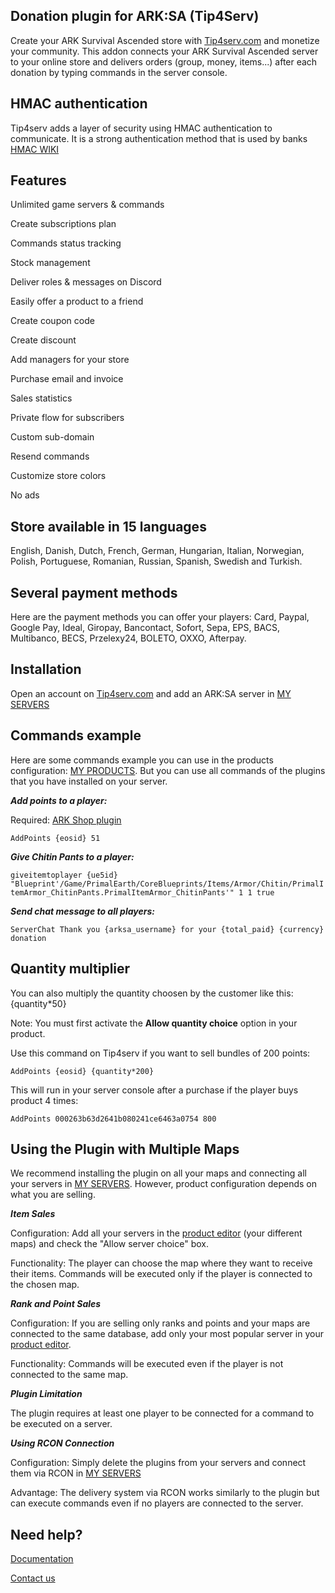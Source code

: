 ## Donation plugin for ARK:SA (Tip4Serv)

Create your ARK Survival Ascended store with [Tip4serv.com](https://tip4serv.com/?ads=github) and monetize your community.
This addon connects your ARK Survival Ascended server to your online store and delivers orders (group, money, items...) after each donation by typing commands in the server console.

## HMAC authentication

Tip4serv adds a layer of security using HMAC authentication to communicate. It is a strong authentication method that is used by banks [HMAC WIKI](https://en.wikipedia.org/wiki/HMAC)

## Features

Unlimited game servers & commands

Create subscriptions plan

Commands status tracking

Stock management

Deliver roles & messages on Discord

Easily offer a product to a friend

Create coupon code

Create discount

Add managers for your store

Purchase email and invoice

Sales statistics

Private flow for subscribers

Custom sub-domain

Resend commands

Customize store colors

No ads

## Store available in 15 languages

English, Danish, Dutch, French, German, Hungarian, Italian, Norwegian, Polish, Portuguese, Romanian, Russian, Spanish, Swedish and Turkish.

## Several payment methods

Here are the payment methods you can offer your players: Card, Paypal, Google Pay, Ideal, Giropay, Bancontact, Sofort, Sepa, EPS, BACS, Multibanco, BECS, Przelexy24, BOLETO, OXXO, Afterpay.

## Installation

Open an account on [Tip4serv.com](https://tip4serv.com/?ads=github) and add an ARK:SA server in [MY SERVERS](https://tip4serv.com/dashboard/my-servers)

## Commands example

Here are some commands example you can use in the products configuration: [MY PRODUCTS](https://tip4serv.com/dashboard/my-products).
But you can use all commands of the plugins that you have installed on your server.

***Add points to a player:***

Required: [ARK Shop plugin](https://gameservershub.com/forums/resources/ark-survival-ascended-arkshop-crossplay-supported.714/)

`AddPoints {eosid} 51`

***Give Chitin Pants to a player:***

`giveitemtoplayer {ue5id} "Blueprint'/Game/PrimalEarth/CoreBlueprints/Items/Armor/Chitin/PrimalItemArmor_ChitinPants.PrimalItemArmor_ChitinPants'" 1 1 true`

***Send chat message to all players:***

`ServerChat Thank you {arksa_username} for your {total_paid} {currency} donation`

## Quantity multiplier

You can also multiply the quantity choosen by the customer like this: {quantity*50}

Note: You must first activate the **Allow quantity choice** option in your product.

Use this command on Tip4serv if you want to sell bundles of 200 points:

`AddPoints {eosid} {quantity*200}`

This will run in your server console after a purchase if the player buys product 4 times:

`AddPoints 000263b63d2641b080241ce6463a0754 800`

## Using the Plugin with Multiple Maps

We recommend installing the plugin on all your maps and connecting all your servers in [MY SERVERS](https://tip4serv.com/dashboard/my-servers). However, product configuration depends on what you are selling.

***Item Sales***

Configuration: Add all your servers in the [product editor](https://docs.tip4serv.com/store-setup/server-commands#id-2.-product-editor) (your different maps) and check the "Allow server choice" box.

Functionality: The player can choose the map where they want to receive their items. Commands will be executed only if the player is connected to the chosen map.

***Rank and Point Sales***

Configuration: If you are selling only ranks and points and your maps are connected to the same database, add only your most popular server in your [product editor](https://docs.tip4serv.com/store-setup/server-commands#id-2.-product-editor).

Functionality: Commands will be executed even if the player is not connected to the same map.

***Plugin Limitation***

The plugin requires at least one player to be connected for a command to be executed on a server.

***Using RCON Connection***

Configuration: Simply delete the plugins from your servers and connect them via RCON in [MY SERVERS](https://tip4serv.com/dashboard/my-servers)

Advantage: The delivery system via RCON works similarly to the plugin but can execute commands even if no players are connected to the server.

## Need help?

[Documentation](https://docs.tip4serv.com)

[Contact us](https://tip4serv.com/contact)
